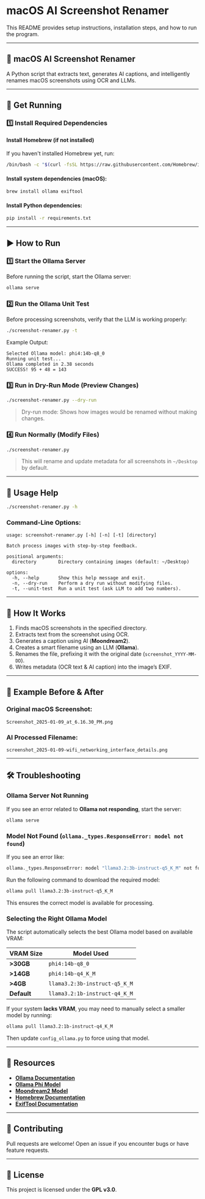 # macOS AI Screenshot Renamer

This README provides setup instructions, installation steps, and how to run the program.

---

## 🚀 macOS AI Screenshot Renamer

A Python script that extracts text, generates AI captions, and intelligently renames macOS screenshots using OCR and LLMs.

---

## 📌 Get Running

### 1️⃣ Install Required Dependencies

#### Install Homebrew (if not installed)
If you haven't installed Homebrew yet, run:
```bash
/bin/bash -c "$(curl -fsSL https://raw.githubusercontent.com/Homebrew/install/HEAD/install.sh)"
```

#### Install system dependencies (macOS):
```bash
brew install ollama exiftool
```

#### Install Python dependencies:
```bash
pip install -r requirements.txt
```

---

## ▶️ How to Run

### 1️⃣ Start the Ollama Server

Before running the script, start the Ollama server:
```bash
ollama serve
```

### 2️⃣ Run the Ollama Unit Test
Before processing screenshots, verify that the LLM is working properly:
```bash
./screenshot-renamer.py -t
```
Example Output:
```
Selected Ollama model: phi4:14b-q8_0
Running unit test...
Ollama completed in 2.38 seconds
SUCCESS! 95 + 48 = 143
```

### 3️⃣ Run in Dry-Run Mode (Preview Changes)
```bash
./screenshot-renamer.py --dry-run
```
> Dry-run mode: Shows how images would be renamed without making changes.

### 4️⃣ Run Normally (Modify Files)
```bash
./screenshot-renamer.py
```
> This will rename and update metadata for all screenshots in `~/Desktop` by default.

---

## 📌 Usage Help

```bash
./screenshot-renamer.py -h
```

### Command-Line Options:
```
usage: screenshot-renamer.py [-h] [-n] [-t] [directory]

Batch process images with step-by-step feedback.

positional arguments:
  directory        Directory containing images (default: ~/Desktop)

options:
  -h, --help       Show this help message and exit.
  -n, --dry-run    Perform a dry run without modifying files.
  -t, --unit-test  Run a unit test (ask LLM to add two numbers).
```

---

## 🔧 How It Works

1. Finds macOS screenshots in the specified directory.
2. Extracts text from the screenshot using OCR.
3. Generates a caption using AI (**Moondream2**).
4. Creates a smart filename using an LLM (**Ollama**).
5. Renames the file, prefixing it with the original date (`screenshot_YYYY-MM-DD`).
6. Writes metadata (OCR text & AI caption) into the image’s EXIF.

---

## 📌 Example Before & After

### **Original macOS Screenshot:**
```
Screenshot_2025-01-09_at_6.16.30_PM.png
```

### **AI Processed Filename:**
```
screenshot_2025-01-09-wifi_networking_interface_details.png
```

---

## 🛠 Troubleshooting

### Ollama Server Not Running

If you see an error related to **Ollama not responding**, start the server:
```bash
ollama serve
```

### Model Not Found (`ollama._types.ResponseError: model not found`)
If you see an error like:
```bash
ollama._types.ResponseError: model "llama3.2:3b-instruct-q5_K_M" not found, try pulling it first (status code: 404)
```
Run the following command to download the required model:
```bash
ollama pull llama3.2:3b-instruct-q5_K_M
```
This ensures the correct model is available for processing.

### Selecting the Right Ollama Model
The script automatically selects the best Ollama model based on available VRAM:

| VRAM Size      | Model Used                          |
|---------------|--------------------------------|
| **>30GB**     | `phi4:14b-q8_0`               |
| **>14GB**     | `phi4:14b-q4_K_M`             |
| **>4GB**      | `llama3.2:3b-instruct-q5_K_M` |
| **Default**   | `llama3.2:1b-instruct-q4_K_M` |

If your system **lacks VRAM**, you may need to manually select a smaller model by running:
```bash
ollama pull llama3.2:1b-instruct-q4_K_M
```
Then update `config_ollama.py` to force using that model.

---

## 🔗 Resources

- **[Ollama Documentation](https://ollama.com/docs)**
- **[Ollama Phi Model](https://ollama.com/library/phi)**
- **[Moondream2 Model](https://huggingface.co/vikhyatk/moondream2)**
- **[Homebrew Documentation](https://brew.sh/)**
- **[ExifTool Documentation](https://exiftool.org/)**

---

## 📌 Contributing

Pull requests are welcome! Open an issue if you encounter bugs or have feature requests.

---

## 📜 License

This project is licensed under the **GPL v3.0**.
